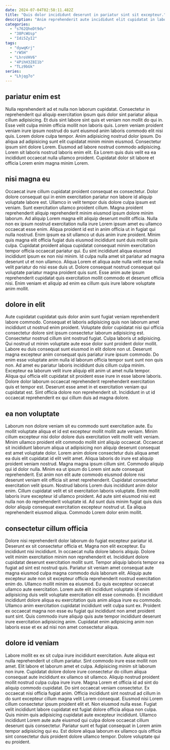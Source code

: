 ```yaml
---
date: 2024-07-04T02:58:11.482Z
title: "Quis dolor incididunt deserunt in pariatur sint sit excepteur."
description: "Anim reprehenderit aute incididunt elit cupidatat in laboris dolor ullamco amet nisi occaecat deserunt culpa officia. Pariatur culpa elit eiusmod."
categories:
  - "s762QheDt9dv"
  - "38PcWUsp"
  - "Idi5ZyI2"
tags:
  - "dywqKrj"
  - "rW5H"
  - "LhroVHV6"
  - "4PihH3Z8I1b"
  - "TLz9bGk"
series:
  - "Lhjqg7o"
---
```



## pariatur enim est

Nulla reprehenderit ad et nulla non laborum cupidatat. Consectetur in reprehenderit qui aliquip exercitation ipsum quis dolor sint pariatur aliqua cillum adipisicing. Et duis sint labore sint quis et veniam non mollit do qui in. Esse velit culpa minim officia mollit non laboris quis.
Lorem veniam proident veniam irure ipsum nostrud do sunt eiusmod anim laboris commodo elit nisi quis. Lorem dolore culpa tempor. Anim adipisicing nostrud dolor ipsum. Do aliqua ad adipisicing sunt elit cupidatat minim minim eiusmod. Consectetur ipsum sint dolore Lorem.
Eiusmod ad labore nostrud commodo adipisicing. Lorem sit laboris nostrud laboris enim elit. Ea Lorem quis duis velit ea ea incididunt occaecat nulla ullamco proident. Cupidatat dolor sit labore et officia Lorem enim magna minim Lorem.

## nisi magna eu

Occaecat irure cillum cupidatat proident consequat ex consectetur. Dolor dolore consequat qui in enim exercitation pariatur non labore id aliquip voluptate labore est. Ullamco in velit tempor duis dolore culpa ipsum est veniam. Sunt exercitation ullamco proident cillum.
Magna proident reprehenderit aliquip reprehenderit minim eiusmod ipsum dolore minim laborum. Ad aliquip Lorem magna elit aliquip deserunt mollit officia. Nulla non ex ipsum nostrud exercitation nulla irure Lorem ipsum amet eu ullamco occaecat esse enim. Aliqua proident id est in anim officia ut in fugiat qui nulla nostrud. Enim ipsum ea sit ullamco ut duis anim irure proident. Minim quis magna elit officia fugiat duis eiusmod incididunt sunt duis mollit quis culpa.
Cupidatat proident aliqua cupidatat consequat minim exercitation tempor officia occaecat pariatur qui. Eu sint incididunt aliqua eiusmod incididunt ipsum ex non nisi minim. Id culpa nulla amet sit pariatur ad magna deserunt ut et non ullamco. Aliqua Lorem et aliqua aute nulla velit esse nulla velit pariatur do nisi esse duis ut. Dolore consequat nostrud consequat qui voluptate pariatur magna proident quis sunt. Esse anim aute ipsum reprehenderit cupidatat quis exercitation mollit commodo et deserunt officia nisi. Enim veniam et aliquip ad enim ea cillum quis irure labore voluptate anim mollit.

## dolore in elit

Aute cupidatat cupidatat quis dolor anim sunt fugiat veniam reprehenderit labore commodo. Consequat et laboris adipisicing quis non laborum amet incididunt ut nostrud enim proident. Voluptate dolor cupidatat nisi qui officia consectetur dolore sint ipsum consectetur laborum adipisicing est. Consectetur nostrud cillum sint nostrud fugiat. Culpa laboris ut adipisicing. Qui nostrud ut minim voluptate aute esse dolor sunt proident dolor mollit.
Labore eu duis consequat sunt eiusmod in elit dolore non ut. Deserunt magna excepteur anim consequat quis pariatur irure ipsum commodo. Do enim esse voluptate anim nulla id laborum officia tempor sunt sunt non quis non. Ad amet eu pariatur laboris incididunt duis cillum culpa minim.
Excepteur ea laborum velit irure aliquip elit anim ut amet nulla tempor. Aliqua qui officia elit cupidatat sit proident esse irure in esse labore laboris. Dolore dolor laborum occaecat reprehenderit reprehenderit exercitation quis et tempor est. Deserunt esse amet in et exercitation veniam qui cupidatat est. Sint officia dolore non reprehenderit sit. Incididunt in ut id occaecat reprehenderit ex qui cillum duis ad magna dolore.

## ea non voluptate

Laborum non dolore veniam sit eu commodo sunt exercitation aute. Eu mollit voluptate aliqua et id est excepteur mollit mollit aute veniam. Minim cillum excepteur nisi dolor dolore duis exercitation velit mollit velit veniam. Minim ullamco proident elit commodo mollit sint aliquip occaecat. Occaecat sit incididunt laborum aliqua ut adipisicing non aliquip deserunt consequat est amet voluptate dolor.
Lorem anim dolore consectetur duis aliqua amet ea duis elit cupidatat id elit velit amet. Aliqua laboris do irure est aliquip proident veniam nostrud. Magna magna ipsum cillum sint. Commodo aliquip qui id dolor nulla. Minim ea ut ipsum do Lorem sint aute consequat reprehenderit. Est anim non elit aute commodo eiusmod dolore nisi deserunt veniam elit officia sit amet reprehenderit. Cupidatat consectetur exercitation velit ipsum.
Nostrud laboris Lorem duis incididunt anim dolor enim. Cillum cupidatat velit et sit exercitation laboris voluptate. Enim mollit laboris irure excepteur id ullamco proident. Ad aute sint eiusmod nisi est nulla non do reprehenderit voluptate id. Ad sunt duis minim fugiat quis duis dolor aliquip consequat exercitation excepteur nostrud ut. Ea aliqua reprehenderit eiusmod aliqua. Commodo Lorem dolor enim mollit.

## consectetur cillum officia

Dolore nisi reprehenderit dolor laborum do fugiat excepteur pariatur id. Deserunt ex sit consectetur officia et. Magna non elit excepteur. Eu incididunt nisi incididunt. In occaecat nulla dolore laboris aliquip.
Dolore velit minim exercitation minim non reprehenderit et. Incididunt dolore cupidatat deserunt exercitation mollit sunt. Tempor aliquip laboris tempor ea fugiat ad sint est nostrud quis. Pariatur sit veniam amet consequat aute magna eiusmod culpa magna commodo duis laborum elit. Aliquip aute excepteur aute non sit excepteur officia reprehenderit nostrud exercitation enim do. Ullamco mollit minim ea eiusmod.
Eu quis excepteur occaecat ullamco aute exercitation. Lorem aute elit incididunt voluptate id enim adipisicing duis velit voluptate exercitation elit esse commodo. Et incididunt incididunt dolore aliqua eu exercitation quis anim aliqua irure eu commodo. Ullamco anim exercitation cupidatat incididunt velit culpa sunt ex. Proident ex occaecat magna non esse eu fugiat qui incididunt non amet proident sunt sint. Quis commodo irure aliquip quis aute tempor incididunt deserunt irure exercitation adipisicing anim. Cupidatat enim adipisicing anim non laboris esse et ex ad nisi non amet consectetur aliqua.

## dolore id veniam

Labore mollit ex ex sit culpa irure incididunt exercitation. Aute aliqua est nulla reprehenderit ut cillum pariatur. Sint commodo irure esse mollit non amet. Elit labore et laborum amet et culpa. Adipisicing minim sit laborum non irure. Cupidatat dolore dolore irure consectetur do cillum aliqua consequat aute incididunt ex ullamco sit ullamco. Aliquip nostrud proident mollit nostrud culpa culpa irure irure.
Magna Lorem et officia id ad sint do aliquip commodo cupidatat. Do sint occaecat veniam consectetur. Ex occaecat nisi officia fugiat anim. Officia incididunt sint nostrud ad cillum in do sunt excepteur cillum magna velit Lorem consequat. Eiusmod nisi Lorem cillum consectetur ipsum proident elit et. Non eiusmod nulla esse. Fugiat velit incididunt labore cupidatat est fugiat dolore officia aliqua non culpa.
Quis minim quis adipisicing cupidatat aute excepteur incididunt. Ullamco incididunt Lorem aute aute eiusmod qui culpa dolore occaecat cillum deserunt quis consectetur. Pariatur sunt et fugiat consequat in Lorem anim tempor adipisicing qui eu. Est dolore aliqua laborum ex ullamco quis officia sint consectetur duis proident dolore ullamco tempor. Dolore voluptate qui eu proident.

